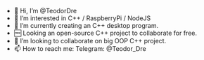 - 👋 Hi, I’m @TeodorDre
- 👀 I’m interested in C++ / RaspberryPi / NodeJS
- 🌱 I’m currently creating an C++ desktop program.
- 🆓 Looking an open-source C++ project to collaborate for free.
- 💞️ I’m looking to collaborate on big OOP C++ project.
- 📫 How to reach me: Telegram: @Teodor_Dre
